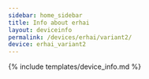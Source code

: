```yaml
---
sidebar: home_sidebar
title: Info about erhai
layout: deviceinfo
permalink: /devices/erhai/variant2/
device: erhai_variant2
---
```

{% include templates/device_info.md %}
